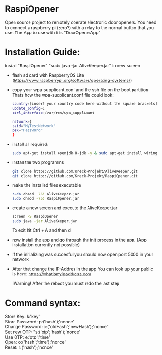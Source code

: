 # RaspiOpener

Open source project to remotely operate electronic door openers.
You need to connect a raspberry pi (zero?) with a relay to the normal button that you use.
The App to use with it is "DoorOpenerApp"

# Installation Guide:
 install "RaspiOpener"  "sudo java -jar AliveKeeper.jar" in new screen

- flash sd card with RaspberryOS Lite (https://www.raspberrypi.org/software/operating-systems/)
- copy your wpa-supplicant.conf and the ssh file on the boot partition
  Thats how the wpa-supplicant.conf file could look:
  ```sh
  country=[insert your country code here without the square brackets]
  update_config=1
  ctrl_interface=/var/run/wpa_supplicant

  network={
  ssid="MyTestNetwork"
  psk="Password"
  }
  ```
- install all required:
  ```sh
  sudo apt-get install openjdk-8-jdk -y & sudo apt-get install wiringpi -y & sudo apt-get install screen -y & sudo apt-get install git -y
  ```
- install the two programms
  ```sh
  git clone https://github.com/Kreck-Projekt/AliveKeeper.git 
  git clone https://github.com/Kreck-Projekt/RaspiOpener.git
  ```   
- make the installed files executable
  ```sh
  sudo chmod -755 AliveKeeper.jar
  sudo chmod -755 RaspiOpener.jar
  ```  
- create a new screen and execute the AliveKeeper.jar
  ```sh
  screen -S RaspiOpener
  sudo java -jar AliveKeeper.jar
  ```  
  To exit hit Ctrl + A and then d

- now install the app and go through the init process in the app. (App installation currently not possible)
- If the initializing was succesful you should now open port 5000 in your network.
- After that change the IP-Addres in the app
  You can look up your public ip here:
  https://whatismyipaddress.com
  
  !Warning! After the reboot you must redo the last step 


# Command syntax:

Store Key: k:'key' <br/>
Store Password: p:('hash');'nonce' <br/>
Change Password: c:('oldHash';'newHash');'nonce' <br/>
Set new OTP: "s:('otp';'hash');'nonce' <br/>
Use OTP: e:'otp';'time' <br/>
Open: o:('hash';'time');'nonce' <br/>
Reset: r:('hash');'nonce' <br/>
